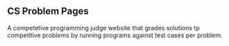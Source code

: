## CS Problem Pages

A competetive programming judge website that grades solutions tp competitive problems by running programs against test cases per problem.